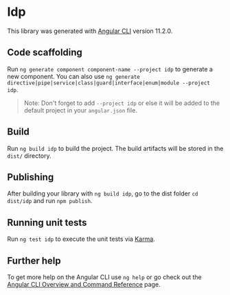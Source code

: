 # Idp

This library was generated with [Angular CLI](https://github.com/angular/angular-cli) version 11.2.0.

## Code scaffolding

Run `ng generate component component-name --project idp` to generate a new component. You can also use `ng generate directive|pipe|service|class|guard|interface|enum|module --project idp`.
> Note: Don't forget to add `--project idp` or else it will be added to the default project in your `angular.json` file. 

## Build

Run `ng build idp` to build the project. The build artifacts will be stored in the `dist/` directory.

## Publishing

After building your library with `ng build idp`, go to the dist folder `cd dist/idp` and run `npm publish`.

## Running unit tests

Run `ng test idp` to execute the unit tests via [Karma](https://karma-runner.github.io).

## Further help

To get more help on the Angular CLI use `ng help` or go check out the [Angular CLI Overview and Command Reference](https://angular.io/cli) page.
